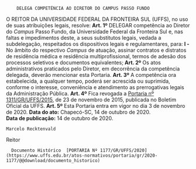         DELEGA COMPETÊNCIA AO DIRETOR DO CAMPUS PASSO FUNDO  

 O REITOR DA UNIVERSIDADE FEDERAL DA FRONTEIRA SUL (UFFS), no uso de suas atribuições legais, resolve:   **Art. 1º**  DELEGAR competência ao Diretor do *Campus*  Passo Fundo, da Universidade Federal da Fronteira Sul e, nas faltas e impedimentos deste, a seus substitutos legais, vedada a subdelegação, respeitados os dispositivos legais e regulamentares, para: **I -**  No âmbito do respectivo *Campus*  de atuação, assinar contratos e distratos de residência médica e residência multiprofissional, termos de adesão dos processos seletivos e documentos equivalentes;   **Art. 2º**  Os atos administrativos praticados pelo Diretor, em decorrência da competência delegada, deverão mencionar esta Portaria.   **Art. 3º**  A competência ora estabelecida, a qualquer tempo, poderá ser acrescida ou suprimida, conforme o interesse, conveniência e atendimento as prerrogativas legais da Administração Pública.   **Art. 4º**  Fica revogada a [Portaria nº 1311/GR/UFFS/2015](https://www.uffs.edu.br/atos-normativos/portaria/gr/2015-1311), de 23 de novembro de 2015, publicada no Boletim Oficial da UFFS.   **Art. 5º**  Esta Portaria entra em vigor no dia 3 de novembro de 2020.        **Data do ato:** Chapecó-SC, 14 de outubro de 2020.   
 **Data de publicação:**  14 de outubro de 2020. 

    Marcelo Recktenvald   
 Reitor 

      Documento Histórico  [PORTARIA Nº 1177/GR/UFFS/2020](https://www.uffs.edu.br/atos-normativos/portaria/gr/2020-1177/@@download/documento_historico)     
      